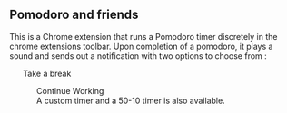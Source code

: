 Pomodoro and friends
------------

This is a Chrome extension that runs a Pomodoro timer discretely in the chrome extensions toolbar. Upon completion of a pomodoro, it plays a sound and sends out a notification with two options to choose from : <br>
<ol> Take a break
<ol> Continue Working
<br>
A custom timer and a 50-10 timer is also available.
